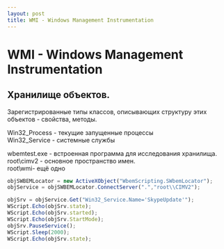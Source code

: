 ```yaml
---
layout: post
title: WMI - Windows Management Instrumentation
---
```


# WMI - Windows Management Instrumentation

## Хранилище объектов.
Зарегистрированные типы классов, описывающих
структуру этих объектов - свойства, методы.

Win32_Process - текущие запущенные процессы  
Win32_Service - системные службы

wbemtest.exe - встроенная программа для исследования хранилища.
root\cimv2 - основное пространство имен.  
root\wmi- ещё одно


```javascript
objSWBEMLocator = new ActiveXObject("WbemScripting.SWbemLocator");
objService = objSWBEMLocator.ConnectServer(".","root\\CIMV2");

objSrv = objService.Get("Win32_Service.Name='SkypeUpdate'"); 
WScript.Echo(objSrv.state);
WScript.Echo(objSrv.started);
WScript.Echo(objSrv.StartMode);
objSrv.PauseService();
WScript.Sleep(2000);
WScript.Echo(objSrv.state);
```
